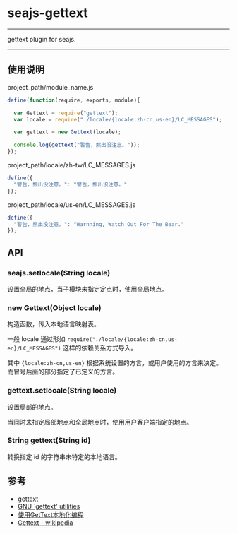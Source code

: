 
# seajs-gettext

---

gettext plugin for seajs.

---

## 使用说明

project_path/module_name.js

```js
define(function(require, exports, module){

  var Gettext = require("gettext");
  var locale = require("./locale/{locale:zh-cn,us-en}/LC_MESSAGES");

  var gettext = new Gettext(locale);

  console.log(gettext("警告，熊出没注意。"));
});
```

project_path/locale/zh-tw/LC_MESSAGES.js

```js
define({
  "警告，熊出没注意。": "警告，熊出沒注意。"
});
```

project_path/locale/us-en/LC_MESSAGES.js

```js
define({
  "警告，熊出没注意。": "Warnning, Watch Out For The Bear."
});
```


## API

### seajs.setlocale(String locale)

设置全局的地点，当子模块未指定定点时，使用全局地点。

### new Gettext(Object locale)

构造函数，传入本地语言映射表。

一般 locale 通过形如 `require("./locale/{locale:zh-cn,us-en}/LC_MESSAGES")`
这样的依赖关系方式导入。

其中 `{locale:zh-cn,us-en}` 根据系统设置的方言，或用户使用的方言来决定。
而冒号后面的部分指定了已定义的方言。


### gettext.setlocale(String locale)

设置局部的地点。

当同时未指定局部地点和全局地点时，使用用户客户端指定的地点。

### String gettext(String id)

转换指定 id 的字符串未特定的本地语言。


## 参考

* [gettext](http://www.gnu.org/software/gettext/)
* [GNU `gettext' utilities](http://www.gnu.org/software/gettext/manual/gettext.html)
* [使用GetText本地化编程](http://jianlee.ylinux.org/Computer/C/gettext.html)
* [Gettext - wikipedia](http://zh.wikipedia.org/wiki/Gettext)
